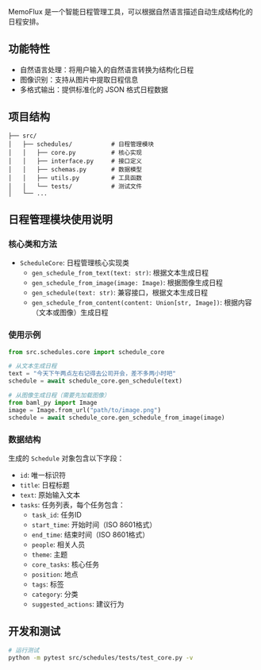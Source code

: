 MemoFlux 是一个智能日程管理工具，可以根据自然语言描述自动生成结构化的日程安排。

## 功能特性

- 自然语言处理：将用户输入的自然语言转换为结构化日程
- 图像识别：支持从图片中提取日程信息
- 多格式输出：提供标准化的 JSON 格式日程数据

## 项目结构

```
├── src/
│   ├── schedules/           # 日程管理模块
│   │   ├── core.py          # 核心实现
│   │   ├── interface.py     # 接口定义
│   │   ├── schemas.py       # 数据模型
│   │   ├── utils.py         # 工具函数
│   │   └── tests/           # 测试文件
│   └── ...
```

## 日程管理模块使用说明

### 核心类和方法

- `ScheduleCore`: 日程管理核心实现类
  - `gen_schedule_from_text(text: str)`: 根据文本生成日程
  - `gen_schedule_from_image(image: Image)`: 根据图像生成日程
  - `gen_schedule(text: str)`: 兼容接口，根据文本生成日程
  - `gen_schedule_from_content(content: Union[str, Image])`: 根据内容（文本或图像）生成日程

### 使用示例

```python
from src.schedules.core import schedule_core

# 从文本生成日程
text = "今天下午两点左右记得去公司开会，差不多两小时吧"
schedule = await schedule_core.gen_schedule(text)

# 从图像生成日程（需要先加载图像）
from baml_py import Image
image = Image.from_url("path/to/image.png")
schedule = await schedule_core.gen_schedule_from_image(image)
```

### 数据结构

生成的 `Schedule` 对象包含以下字段：
- `id`: 唯一标识符
- `title`: 日程标题
- `text`: 原始输入文本
- `tasks`: 任务列表，每个任务包含：
  - `task_id`: 任务ID
  - `start_time`: 开始时间（ISO 8601格式）
  - `end_time`: 结束时间（ISO 8601格式）
  - `people`: 相关人员
  - `theme`: 主题
  - `core_tasks`: 核心任务
  - `position`: 地点
  - `tags`: 标签
  - `category`: 分类
  - `suggested_actions`: 建议行为

## 开发和测试

```bash
# 运行测试
python -m pytest src/schedules/tests/test_core.py -v
```
